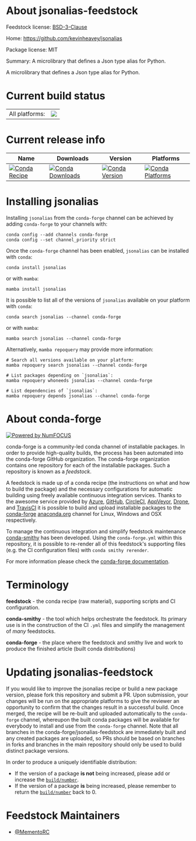 About jsonalias-feedstock
=========================

Feedstock license: [BSD-3-Clause](https://github.com/conda-forge/jsonalias-feedstock/blob/main/LICENSE.txt)

Home: https://github.com/kevinheavey/jsonalias

Package license: MIT

Summary: A microlibrary that defines a Json type alias for Python.

A microlibrary that defines a Json type alias for Python.


Current build status
====================


<table><tr><td>All platforms:</td>
    <td>
      <a href="https://dev.azure.com/conda-forge/feedstock-builds/_build/latest?definitionId=21764&branchName=main">
        <img src="https://dev.azure.com/conda-forge/feedstock-builds/_apis/build/status/jsonalias-feedstock?branchName=main">
      </a>
    </td>
  </tr>
</table>

Current release info
====================

| Name | Downloads | Version | Platforms |
| --- | --- | --- | --- |
| [![Conda Recipe](https://img.shields.io/badge/recipe-jsonalias-green.svg)](https://anaconda.org/conda-forge/jsonalias) | [![Conda Downloads](https://img.shields.io/conda/dn/conda-forge/jsonalias.svg)](https://anaconda.org/conda-forge/jsonalias) | [![Conda Version](https://img.shields.io/conda/vn/conda-forge/jsonalias.svg)](https://anaconda.org/conda-forge/jsonalias) | [![Conda Platforms](https://img.shields.io/conda/pn/conda-forge/jsonalias.svg)](https://anaconda.org/conda-forge/jsonalias) |

Installing jsonalias
====================

Installing `jsonalias` from the `conda-forge` channel can be achieved by adding `conda-forge` to your channels with:

```
conda config --add channels conda-forge
conda config --set channel_priority strict
```

Once the `conda-forge` channel has been enabled, `jsonalias` can be installed with `conda`:

```
conda install jsonalias
```

or with `mamba`:

```
mamba install jsonalias
```

It is possible to list all of the versions of `jsonalias` available on your platform with `conda`:

```
conda search jsonalias --channel conda-forge
```

or with `mamba`:

```
mamba search jsonalias --channel conda-forge
```

Alternatively, `mamba repoquery` may provide more information:

```
# Search all versions available on your platform:
mamba repoquery search jsonalias --channel conda-forge

# List packages depending on `jsonalias`:
mamba repoquery whoneeds jsonalias --channel conda-forge

# List dependencies of `jsonalias`:
mamba repoquery depends jsonalias --channel conda-forge
```


About conda-forge
=================

[![Powered by
NumFOCUS](https://img.shields.io/badge/powered%20by-NumFOCUS-orange.svg?style=flat&colorA=E1523D&colorB=007D8A)](https://numfocus.org)

conda-forge is a community-led conda channel of installable packages.
In order to provide high-quality builds, the process has been automated into the
conda-forge GitHub organization. The conda-forge organization contains one repository
for each of the installable packages. Such a repository is known as a *feedstock*.

A feedstock is made up of a conda recipe (the instructions on what and how to build
the package) and the necessary configurations for automatic building using freely
available continuous integration services. Thanks to the awesome service provided by
[Azure](https://azure.microsoft.com/en-us/services/devops/), [GitHub](https://github.com/),
[CircleCI](https://circleci.com/), [AppVeyor](https://www.appveyor.com/),
[Drone](https://cloud.drone.io/welcome), and [TravisCI](https://travis-ci.com/)
it is possible to build and upload installable packages to the
[conda-forge](https://anaconda.org/conda-forge) [anaconda.org](https://anaconda.org/)
channel for Linux, Windows and OSX respectively.

To manage the continuous integration and simplify feedstock maintenance
[conda-smithy](https://github.com/conda-forge/conda-smithy) has been developed.
Using the ``conda-forge.yml`` within this repository, it is possible to re-render all of
this feedstock's supporting files (e.g. the CI configuration files) with ``conda smithy rerender``.

For more information please check the [conda-forge documentation](https://conda-forge.org/docs/).

Terminology
===========

**feedstock** - the conda recipe (raw material), supporting scripts and CI configuration.

**conda-smithy** - the tool which helps orchestrate the feedstock.
                   Its primary use is in the construction of the CI ``.yml`` files
                   and simplify the management of *many* feedstocks.

**conda-forge** - the place where the feedstock and smithy live and work to
                  produce the finished article (built conda distributions)


Updating jsonalias-feedstock
============================

If you would like to improve the jsonalias recipe or build a new
package version, please fork this repository and submit a PR. Upon submission,
your changes will be run on the appropriate platforms to give the reviewer an
opportunity to confirm that the changes result in a successful build. Once
merged, the recipe will be re-built and uploaded automatically to the
`conda-forge` channel, whereupon the built conda packages will be available for
everybody to install and use from the `conda-forge` channel.
Note that all branches in the conda-forge/jsonalias-feedstock are
immediately built and any created packages are uploaded, so PRs should be based
on branches in forks and branches in the main repository should only be used to
build distinct package versions.

In order to produce a uniquely identifiable distribution:
 * If the version of a package **is not** being increased, please add or increase
   the [``build/number``](https://docs.conda.io/projects/conda-build/en/latest/resources/define-metadata.html#build-number-and-string).
 * If the version of a package **is** being increased, please remember to return
   the [``build/number``](https://docs.conda.io/projects/conda-build/en/latest/resources/define-metadata.html#build-number-and-string)
   back to 0.

Feedstock Maintainers
=====================

* [@MementoRC](https://github.com/MementoRC/)


